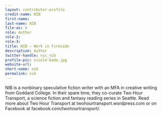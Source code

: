 ```yaml
---
layout: contributor-profile
credit-name: NIB 
first-name:
last-name: NIB
file-as: n
role: Author
role-2:
role-3:
title: NIB — Work in Fireside
description: Author
twitter-handle: nic_nib
profile-pic: nicole-bade.jpg
website-url:
short-name: nib
permalink: nib
---
```

NIB is a nonbinary speculative fiction writer with an MFA in creative writing from Goddard College. In their spare time, they co-curate Two Hour Transport, a science fiction and fantasy reading series in Seattle. Read more about Two Hour Transport at twohourtransport.wordpress.com or on Facebook at facebook.com/twohourtransport/.
